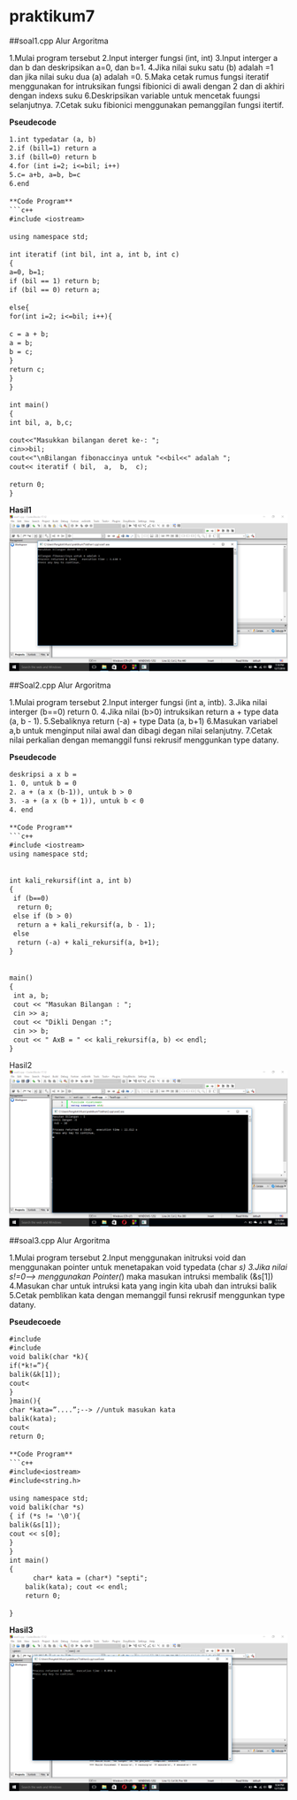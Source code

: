 # praktikum7


##soal1.cpp Alur Argoritma

1.Mulai program tersebut
2.Input interger fungsi (int, int)
3.Input interger a dan b dan deskripsikan a=0, dan b=1.
4.Jika nilai suku satu (b) adalah =1 dan jika nilai suku dua (a) adalah =0.
5.Maka cetak rumus fungsi iteratif menggunakan for intruksikan fungsi fibionici di awali dengan 2 dan di akhiri dengan indexs suku
6.Deskripsikan variable untuk mencetak fuungsi selanjutnya.
7.Cetak suku fibionici menggunakan pemanggilan fungsi itertif.

**Pseudecode**
```
1.int typedatar (a, b)
2.if (bill=1) return a
3.if (bill=0) return b
4.for (int i=2; i<=bil; i++)
5.c= a+b, a=b, b=c
6.end

**Code Program**
```c++
#include <iostream>

using namespace std;

int iteratif (int bil, int a, int b, int c)
{
a=0, b=1;
if (bil == 1) return b;
if (bil == 0) return a;

else{
for(int i=2; i<=bil; i++){

c = a + b;
a = b;
b = c;
}
return c;
}
}

int main()
{
int bil, a, b,c;

cout<<"Masukkan bilangan deret ke-: ";
cin>>bil;
cout<<"\nBilangan fibonaccinya untuk "<<bil<<" adalah ";
cout<< iteratif ( bil,  a,  b,  c);

return 0;
}
```

**Hasil1**
![ing](https://raw.githubusercontent.com/SeptiZahrotunNisa/praktikum7/master/latihan1.cpp/hasil1.png)
 

##Soal2.cpp Alur Argoritma

1.Mulai program tersebut
2.Input interger fungsi (int a, intb).
3.Jika nilai interger (b==0) return 0.
4.Jika nilai (b>0) intruksikan return a + type data (a, b - 1).
5.Sebaliknya return (-a) + type Data (a, b+1)
6.Masukan variabel a,b untuk menginput nilai awal dan dibagi degan nilai selanjutny.
7.Cetak nilai perkalian dengan memanggil funsi rekrusif menggunkan type datany.

**Pseudecode**
```
deskripsi a x b =
1. 0, untuk b = 0
2. a + (a x (b-1)), untuk b > 0
3. -a + (a x (b + 1)), untuk b < 0
4. end

**Code Program**
```c++
#include <iostream>
using namespace std;


int kali_rekursif(int a, int b)
{
 if (b==0)
  return 0;
 else if (b > 0)
  return a + kali_rekursif(a, b - 1);
 else
  return (-a) + kali_rekursif(a, b+1);
}


main()
{
 int a, b;
 cout << "Masukan Bilangan : ";
 cin >> a;
 cout << "Dikli Dengan :";
 cin >> b;
 cout << " AxB = " << kali_rekursif(a, b) << endl;
}
```

Hasil2
![ing](https://raw.githubusercontent.com/SeptiZahrotunNisa/praktikum7/master/latihan2.cpp/hasil2.png)
 
##soal3.cpp Alur Argoritma

1.Mulai program tersebut
2.Input menggunakan initruksi void dan menggunakan pointer untuk menetapakan void typedata (char *s)
3.Jika nilai s!=0--> menggunakan Pointer(*) maka masukan intruksi membalik (&s[1])
4.Masukan char untuk intruksi kata yang ingin kita ubah dan intruksi balik
5.Cetak pemblikan kata dengan memanggil funsi rekrusif menggunkan type datany.

**Pseudecoede**
```
#include
#include
void balik(char *k){
if(*k!=”){
balik(&k[1]);
cout<
}
}main(){
char *kata=”....”;--> //untuk masukan kata
balik(kata);
cout<
return 0;

**Code Program**
```c++
#include<iostream>
#include<string.h>

using namespace std;
void balik(char *s)
{ if (*s != '\0'){
balik(&s[1]);
cout << s[0];
}
}
int main()
{
      char* kata = (char*) "septi";
    balik(kata); cout << endl;
    return 0;

}
```
**Hasil3**
![ing](https://raw.githubusercontent.com/SeptiZahrotunNisa/praktikum7/master/latihan3.cpp/hasil3.png)
